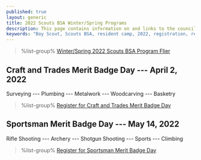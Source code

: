 ```yaml
---
published: true
layout: generic
title: 2022 Scouts BSA Winter/Spring Programs
description: This page contains information on and links to the council website to register for winter/spring 2022 programs at Camp Workcoeman.
keywords: "Boy Scout, Scouts BSA, resident camp, 2022, registration, reservation, winter/spring programs"
---
```


> %list-group%
> <a href="{{ site.url }}/pdf/2021/2022-winter-spring-programs.pdf" class="list-group-item">Winter/Spring 2022 Scouts BSA Program Flier</a>

## Craft and Trades Merit Badge Day --- April 2, 2022

Surveying --- Plumbing --- Metalwork --- Woodcarving --- Basketry

> %list-group%
> <a href="https://scoutingevent.com/066-53027" class="list-group-item">Register for Craft and Trades Merit Badge Day</a>

## Sportsman Merit Badge Day --- May 14, 2022

Rifle Shooting --- Archery --- Shotgun Shooting --- Sports --- Climbing

> %list-group%
> <a href="https://scoutingevent.com/066-56169" class="list-group-item">Register for Sportsman Merit Badge Day</a>

